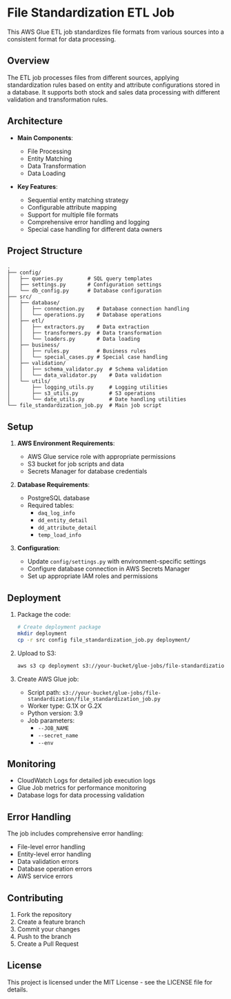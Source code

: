 # File Standardization ETL Job

This AWS Glue ETL job standardizes file formats from various sources into a consistent format for data processing.

## Overview

The ETL job processes files from different sources, applying standardization rules based on entity and attribute configurations stored in a database. It supports both stock and sales data processing with different validation and transformation rules.

## Architecture

- **Main Components**:
  - File Processing
  - Entity Matching
  - Data Transformation
  - Data Loading

- **Key Features**:
  - Sequential entity matching strategy
  - Configurable attribute mapping
  - Support for multiple file formats
  - Comprehensive error handling and logging
  - Special case handling for different data owners

## Project Structure

```
.
├── config/
│   ├── queries.py        # SQL query templates
│   ├── settings.py       # Configuration settings
│   └── db_config.py      # Database configuration
├── src/
│   ├── database/
│   │   ├── connection.py    # Database connection handling
│   │   └── operations.py    # Database operations
│   ├── etl/
│   │   ├── extractors.py    # Data extraction
│   │   ├── transformers.py  # Data transformation
│   │   └── loaders.py       # Data loading
│   ├── business/
│   │   ├── rules.py         # Business rules
│   │   └── special_cases.py # Special case handling
│   ├── validation/
│   │   ├── schema_validator.py  # Schema validation
│   │   └── data_validator.py    # Data validation
│   └── utils/
│       ├── logging_utils.py     # Logging utilities
│       ├── s3_utils.py          # S3 operations
│       └── date_utils.py        # Date handling utilities
└── file_standardization_job.py  # Main job script
```

## Setup

1. **AWS Environment Requirements**:
   - AWS Glue service role with appropriate permissions
   - S3 bucket for job scripts and data
   - Secrets Manager for database credentials

2. **Database Requirements**:
   - PostgreSQL database
   - Required tables:
     - `daq_log_info`
     - `dd_entity_detail`
     - `dd_attribute_detail`
     - `temp_load_info`

3. **Configuration**:
   - Update `config/settings.py` with environment-specific settings
   - Configure database connection in AWS Secrets Manager
   - Set up appropriate IAM roles and permissions

## Deployment

1. Package the code:
   ```bash
   # Create deployment package
   mkdir deployment
   cp -r src config file_standardization_job.py deployment/
   ```

2. Upload to S3:
   ```bash
   aws s3 cp deployment s3://your-bucket/glue-jobs/file-standardization/ --recursive
   ```

3. Create AWS Glue job:
   - Script path: `s3://your-bucket/glue-jobs/file-standardization/file_standardization_job.py`
   - Worker type: G.1X or G.2X
   - Python version: 3.9
   - Job parameters:
     - `--JOB_NAME`
     - `--secret_name`
     - `--env`

## Monitoring

- CloudWatch Logs for detailed job execution logs
- Glue Job metrics for performance monitoring
- Database logs for data processing validation

## Error Handling

The job includes comprehensive error handling:
- File-level error handling
- Entity-level error handling
- Data validation errors
- Database operation errors
- AWS service errors

## Contributing

1. Fork the repository
2. Create a feature branch
3. Commit your changes
4. Push to the branch
5. Create a Pull Request

## License

This project is licensed under the MIT License - see the LICENSE file for details.
